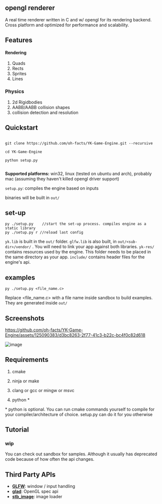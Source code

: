 ## opengl renderer

  A real time renderer written in C and w/ opengl for its rendering backend. Cross platform and optimized for performance and scalability.
  

## Features

#### Rendering
1. Quads
2. Rects
3. Sprites
4. Lines
### Physics
1. 2d Rigidbodies
2. AABB/AABB collision shapes
3. collision detection and resolution

###

  

## Quickstart

 

```

git clone https://github.com/oh-facts/YK-Game-Engine.git --recursive

cd YK-Game-Engine

python setup.py


```

**Supported platforms:** win32, linux (tested on ubuntu and arch), probably mac (assuming they haven't killed opengl driver support)

``setup.py``: compiles the engine based on inputs

binaries will be built in ``out/``

  ## set-up
```
py ./setup.py    //start the set-up process. compiles engine as a static library
py ./setup.py r //reload last config
```
  ``yk.lib`` is built in the ``out/`` folder. ``glfw.lib`` is also built, in ``out/<sub-dir>/vendor/`` . You will need to link your app against both libraries.
  ``yk-res/`` contains resources used by the engine. This folder needs to be placed in the same directory as your app.
  ``include/`` contains header files for the engine's api.

## examples
```
py ./setup.py <file_name.c>
```
Replace <file_name.c> with a file name inside sandbox to build examples. They are generated inside ``out/``

## Screenshots

  
  

https://github.com/oh-facts/YK-Game-Engine/assets/125090383/d3bc8263-2f77-41c3-b22c-bc4f0c82d618

![image](https://github.com/oh-facts/YK-Game-Engine/assets/125090383/50e431ef-e787-4a12-8d3e-962749aba191)


  
  

  

## Requirements

  

  

1. cmake

  

2. ninja or make

  

3. clang or gcc or mingw or msvc

  

4. python *

  
  

\* python is optional. You can run cmake commands yourself to compile for your compiler/architecture of choice. setup.py can do it for you otherwise

  

## Tutorial

  

### wip

  

You can check out sandbox for samples. Although it usually has deprecated code because of how often the api changes.

  

## Third Party APIs
-  **[GLFW](https://github.com/glfw/glfw)**: window / input handling
-  **[glad](https://github.com/Dav1dde/glad)**: OpenGL spec api
-  **[stb_image](https://github.com/nothings/stb)**: image loader
